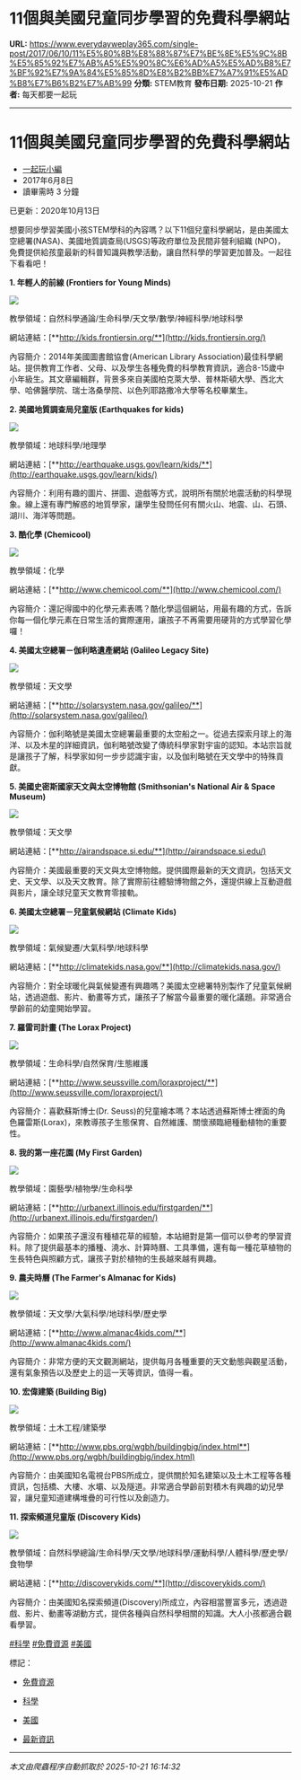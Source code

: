 # 11個與美國兒童同步學習的免費科學網站

**URL:** https://www.everydayweplay365.com/single-post/2017/06/10/11%E5%80%8B%E8%88%87%E7%BE%8E%E5%9C%8B%E5%85%92%E7%AB%A5%E5%90%8C%E6%AD%A5%E5%AD%B8%E7%BF%92%E7%9A%84%E5%85%8D%E8%B2%BB%E7%A7%91%E5%AD%B8%E7%B6%B2%E7%AB%99
**分類:** STEM教育
**發布日期:** 2025-10-21
**作者:** 每天都要一起玩

---

# 11個與美國兒童同步學習的免費科學網站

  * [一起玩小編](https://www.everydayweplay365.com/profile/7ed3b36a-475d-4d3d-b219-ead5fbbcccf1/profile)
  * 2017年6月8日
  * 讀畢需時 3 分鐘



已更新：2020年10月13日

想要同步學習美國小孩STEM學科的內容嗎？以下11個兒童科學網站，是由美國太空總署(NASA)、美國地質調查局(USGS)等政府單位及民間非營利組織 (NPO)，免費提供給孩童最新的科普知識與教學活動，讓自然科學的學習更加普及。一起往下看看吧！

**1\. 年輕人的前線 (Frontiers for Young Minds)**

![](https://static.wixstatic.com/media/d57202_f080402bcbef4b8cbbb2d4273949fb76~mv2.png/v1/fill/w_49,h_19,al_c,q_85,usm_0.66_1.00_0.01,blur_2,enc_avif,quality_auto/d57202_f080402bcbef4b8cbbb2d4273949fb76~mv2.png)

教學領域：自然科學通論/生命科學/天文學/數學/神經科學/地球科學

網站連結：[**http://kids.frontiersin.org/**](http://kids.frontiersin.org/)

內容簡介：2014年美國圖書館協會(American Library Association)最佳科學網站。提供教育工作者、父母、以及學生各種免費的科學教育資訊，適合8-15歲中小年級生。其文章編輯群，背景多來自美國柏克萊大學、普林斯頓大學、西北大學、哈佛醫學院、瑞士洛桑學院、以色列耶路撒冷大學等名校畢業生。

**2\. 美國地質調查局兒童版 (Earthquakes for kids)**

![](https://static.wixstatic.com/media/d57202_75ce607958d9434690ca278bfce03e43~mv2.png/v1/fill/w_122,h_90,al_c,q_85,usm_0.66_1.00_0.01,blur_2,enc_avif,quality_auto/d57202_75ce607958d9434690ca278bfce03e43~mv2.png)

教學領域：地球科學/地理學

網站連結：[**http://earthquake.usgs.gov/learn/kids/**](http://earthquake.usgs.gov/learn/kids/)

內容簡介：利用有趣的圖片、拼圖、遊戲等方式，說明所有關於地震活動的科學現象。線上還有專門解惑的地質學家，讓學生發問任何有關火山、地震、山、石頭、湖川、海洋等問題。

**3\. 酷化學 (Chemicool)**

![](https://static.wixstatic.com/media/d57202_9b9118a1694a43788713fae207597a94~mv2.png/v1/fill/w_75,h_46,al_c,q_85,usm_0.66_1.00_0.01,blur_2,enc_avif,quality_auto/d57202_9b9118a1694a43788713fae207597a94~mv2.png)

教學領域：化學

網站連結：[**http://www.chemicool.com/**](http://www.chemicool.com/)

內容簡介：還記得國中的化學元素表嗎？酷化學這個網站，用最有趣的方式，告訴你每一個化學元素在日常生活的實際運用，讓孩子不再需要用硬背的方式學習化學囉！

**4\. 美國太空總署－伽利略遺產網站 (Galileo Legacy Site)**

![](https://static.wixstatic.com/media/d57202_3a0cffe6e96b4220b4205fabb430cc6d~mv2.png/v1/fill/w_67,h_54,al_c,q_85,usm_0.66_1.00_0.01,blur_2,enc_avif,quality_auto/d57202_3a0cffe6e96b4220b4205fabb430cc6d~mv2.png)

教學領域：天文學

網站連結：[**http://solarsystem.nasa.gov/galileo/**](http://solarsystem.nasa.gov/galileo/)

內容簡介：伽利略號是美國太空總署最重要的太空船之一。從過去探索月球上的海洋、以及木星的詳細資訊，伽利略號改變了傳統科學家對宇宙的認知。本站宗旨就是讓孩子了解，科學家如何一步步認識宇宙，以及伽利略號在天文學中的特殊貢獻。

**5\. 美國史密斯國家天文與太空博物館 (Smithsonian's National Air & Space Museum)**

![](https://static.wixstatic.com/media/d57202_8b582c5561fe4ee08dbd27e92316021f~mv2.png/v1/fill/w_75,h_62,al_c,q_85,usm_0.66_1.00_0.01,blur_2,enc_avif,quality_auto/d57202_8b582c5561fe4ee08dbd27e92316021f~mv2.png)

教學領域：天文學

網站連結：[**http://airandspace.si.edu/**](http://airandspace.si.edu/)

內容簡介：美國最重要的天文與太空博物館。提供國際最新的天文資訊，包括天文史、天文學、以及天文教育。除了實際前往體驗博物館之外，還提供線上互動遊戲與影片，讓全球兒童天文教育零接軌。

**6\. 美國太空總署－兒童氣候網站 (Climate Kids)**

![](https://static.wixstatic.com/media/d57202_e1e7365597a44b499063d265a2d85d90~mv2.png/v1/fill/w_75,h_71,al_c,q_85,usm_0.66_1.00_0.01,blur_2,enc_avif,quality_auto/d57202_e1e7365597a44b499063d265a2d85d90~mv2.png)

教學領域：氣候變遷/大氣科學/地球科學

網站連結：[**http://climatekids.nasa.gov/**](http://climatekids.nasa.gov/)

內容簡介：對全球暖化與氣候變遷有興趣嗎？美國太空總署特別製作了兒童氣候網站，透過遊戲、影片、動畫等方式，讓孩子了解當今最重要的暖化議題。非常適合學齡前的幼童開始學習。

**7\. 羅雷司計畫 (The Lorax Project)**

![](https://static.wixstatic.com/media/d57202_4cc9761c23ba4f96a0af0fad589d3710~mv2.png/v1/fill/w_75,h_61,al_c,q_85,usm_0.66_1.00_0.01,blur_2,enc_avif,quality_auto/d57202_4cc9761c23ba4f96a0af0fad589d3710~mv2.png)

教學領域：生命科學/自然保育/生態維護

網站連結：[**http://www.seussville.com/loraxproject/**](http://www.seussville.com/loraxproject/)

內容簡介：喜歡蘇斯博士(Dr. Seuss)的兒童繪本嗎？本站透過蘇斯博士裡面的角色羅雷斯(Lorax)，來教導孩子生態保育、自然維護、關懷瀕臨絕種動植物的重要性。

**8\. 我的第一座花園 (My First Garden)**

![](https://static.wixstatic.com/media/d57202_455d838381c242e5a26d327a8b08e74d~mv2.png/v1/fill/w_75,h_52,al_c,q_85,usm_0.66_1.00_0.01,blur_2,enc_avif,quality_auto/d57202_455d838381c242e5a26d327a8b08e74d~mv2.png)

教學領域：園藝學/植物學/生命科學

網站連結：[**http://urbanext.illinois.edu/firstgarden/**](http://urbanext.illinois.edu/firstgarden/)

內容簡介：如果孩子還沒有種植花草的經驗，本站絕對是第一個可以參考的學習資料。除了提供最基本的播種、澆水、計算時曆、工具準備，還有每一種花草植物的生長特色與照顧方式，讓孩子對於植物的生長越來越有興趣。

**9\. 農夫時曆 (The Farmer's Almanac for Kids)**

![](https://static.wixstatic.com/media/d57202_f34a31c39fcb47098e42a6e3cfedcd93~mv2.png/v1/fill/w_75,h_46,al_c,q_85,usm_0.66_1.00_0.01,blur_2,enc_avif,quality_auto/d57202_f34a31c39fcb47098e42a6e3cfedcd93~mv2.png)

教學領域：天文學/大氣科學/地球科學/歷史學

網站連結：[**http://www.almanac4kids.com/**](http://www.almanac4kids.com/)

內容簡介：非常方便的天文觀測網站，提供每月各種重要的天文動態與觀星活動，還有氣象預告以及歷史上的這一天等資訊，值得一看。

**10\. 宏偉建築 (Building Big)**

![](https://static.wixstatic.com/media/d57202_c7c1dcf2b0ce4468a41c3a8b2e1eac84~mv2.png/v1/fill/w_75,h_43,al_c,q_85,usm_0.66_1.00_0.01,blur_2,enc_avif,quality_auto/d57202_c7c1dcf2b0ce4468a41c3a8b2e1eac84~mv2.png)

教學領域：土木工程/建築學

網站連結：[**http://www.pbs.org/wgbh/buildingbig/index.html**](http://www.pbs.org/wgbh/buildingbig/index.html)

內容簡介：由美國知名電視台PBS所成立，提供關於知名建築以及土木工程等各種資訊，包括橋、大樓、水壩、以及隧道。非常適合學齡前對積木有興趣的幼兒學習，讓兒童知道建構堆疊的可行性以及創造力。

**11\. 探索頻道兒童版 (Discovery Kids)**

![](https://static.wixstatic.com/media/d57202_5db5ef3cca9e44f9bdc2f3ea59555b57~mv2.png/v1/fill/w_75,h_43,al_c,q_85,usm_0.66_1.00_0.01,blur_2,enc_avif,quality_auto/d57202_5db5ef3cca9e44f9bdc2f3ea59555b57~mv2.png)

教學領域：自然科學總論/生命科學/天文學/地球科學/運動科學/人體科學/歷史學/食物學

網站連結：[**http://discoverykids.com/**](http://discoverykids.com/)

內容簡介：由美國知名探索頻道(Discovery)所成立，內容相當豐富多元，透過遊戲、影片、動畫等湖動方式，提供各種與自然科學相關的知識。大人小孩都適合觀看學習。

[#科學](https://www.everydayweplay365.com/home/hashtags/科學) [#免費資源](https://www.everydayweplay365.com/home/hashtags/免費資源) [#美國](https://www.everydayweplay365.com/home/hashtags/美國)

標記：

  * [免費資源](https://www.everydayweplay365.com/home/tags/免費資源)
  * [科學](https://www.everydayweplay365.com/home/tags/科學)
  * [美國](https://www.everydayweplay365.com/home/tags/美國)



  * [最新資訊](https://www.everydayweplay365.com/home/categories/最新資訊)




---

*本文由爬蟲程序自動抓取於 2025-10-21 16:14:32*
